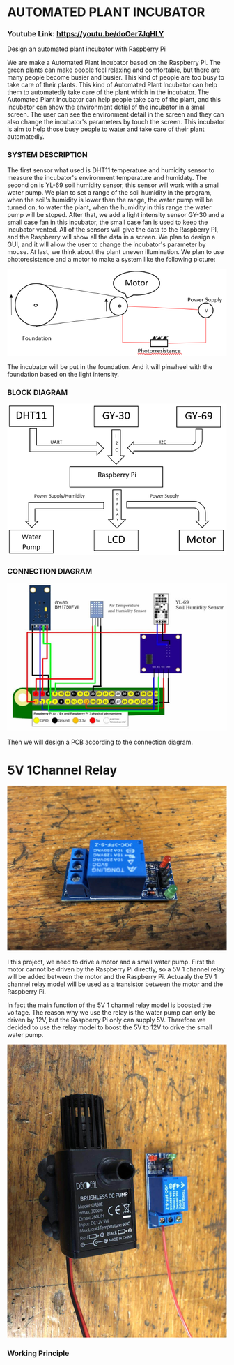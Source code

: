 # AUTOMATED PLANT INCUBATOR
### Youtube Link: https://youtu.be/doOer7JqHLY
Design an automated plant incubator with Raspberry Pi

We are make a Automated Plant Incubator based on the Raspberry Pi. The green plants can make people feel relaxing and comfortable, but there are many people become busier and busier. This kind of people are too busy to take care of their plants. This kind of Automated Plant Incubator can help them to automatedly take care of the plant which in the incubator. The Automated Plant Incubator can help people take care of the plant, and this incubator can show the environment detial of the incubator in a small screen. The user can see the environment detail in the screen and they can also change the incubator's parameters by touch the screen. This incubator is aim to help those busy people to water and take care of their plant automatedly.

### SYSTEM DESCRIPTION

The first sensor what used is DHT11 temperature and humidity sensor to measure the incubator's environment temperature and humidaty. The second on is YL-69 soil humidity sensor, this sensor will work with a small water pump. We plan to set a range of the soil humidity in the program, when the soil's humidity is lower than the range, the water pump will be turned on, to water the plant, when the humidity in this range the water pump will be stoped. After that, we add a light intensity sensor GY-30 and a small case fan in this incubator, the small case fan is used to keep the incubator vented. All of the sensors will give the data to the Raspberry PI, and the Raspberry will show all the data in a screen. We plan to design a GUI, and it will allow the user to change the incubator's parameter by mouse. 
At last, we think about the plant uneven illumination. We plan to use photoresistence and a motor to make a system like the following picture:

![alt text](https://github.com/Kenny840394191/Automated-Plant-Incubator/blob/master/Motor.png)

The incubator will be put in the foundation. And it will pinwheel with the foundation based on the light intensity.

### BLOCK DIAGRAM

![alt text](https://github.com/Kenny840394191/Automated-Plant-Incubator/blob/master/Block%20Diagram.png)

### CONNECTION DIAGRAM

![alt text](https://github.com/Kenny840394191/Automated-Plant-Incubator/blob/master/Connection%20Diagram.png)

Then we will design a PCB according to the connection diagram.


# 5V 1Channel Relay
![alt text](https://github.com/Kenny840394191/Automated-Plant-Incubator/blob/master/5V%201Channel%20Relay.jpg)

I this project, we need to drive a motor and a small water pump. 
First the motor cannot be driven by the Raspberry Pi directly, so a 5V 1 channel relay will be added between the motor and the Raspberry Pi. Actuaaly the 5V 1 channel relay model will be used as a transistor between the motor and the Raspberry Pi.

In fact the main function of the 5V 1 channel relay model is boosted the voltage. The reason why we use the relay is the water pump can only be driven by 12V, but the Raspberry Pi only can supply 5V. Therefore we decided to use the relay model to boost the 5V to 12V to drive the small water pump. 

![alt text](https://github.com/Kenny840394191/Automated-Plant-Incubator/blob/master/Relay%20model%20and%20water%20pump.jpg)

### Working Principle
